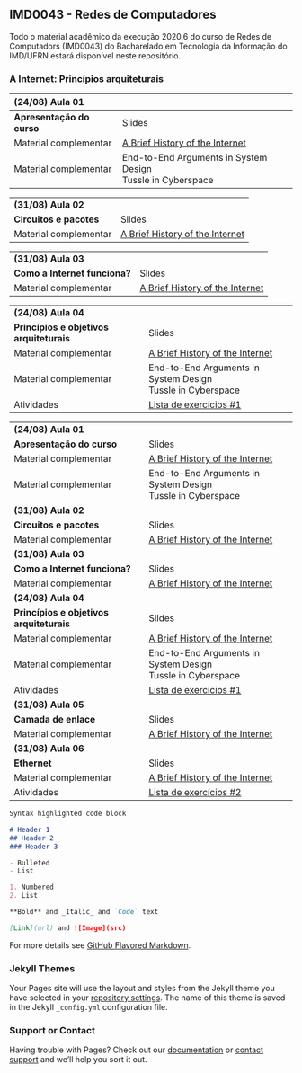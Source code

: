 ## IMD0043 - Redes de Computadores

Todo o material acadêmico da execução 2020.6 do curso de Redes de Computadors (IMD0043) do Bacharelado em Tecnologia da Informação do IMD/UFRN estará disponível neste repositório.

### A Internet: Princípios arquiteturais

| (24/08) Aula 01     |               |
| :--- | :--- |
| **Apresentação do curso**  | Slides  |
| Material complementar  | [A Brief History of the Internet](https://www.internetsociety.org/internet/history-internet/brief-history-internet/)  |
| Material complementar  | End-to-End Arguments in System Design <br/> Tussle in Cyberspace |

|         |               |
| :--- | :--- |
| **(31/08) Aula 02**   |       |
| **Circuitos e pacotes**  | Slides  |
| Material complementar  | [A Brief History of the Internet](https://www.internetsociety.org/internet/history-internet/brief-history-internet/)  |

|         |               |
| :--- | :--- |
| **(31/08) Aula 03**   |       |
| **Como a Internet funciona?**  | Slides  |
| Material complementar  | [A Brief History of the Internet](https://www.internetsociety.org/internet/history-internet/brief-history-internet/)  |

|         |               |
| :--- | :--- |
| **(24/08) Aula 04**   |       |
| **Princípios e objetivos arquiteturais**  | Slides  |
| Material complementar  | [A Brief History of the Internet](https://www.internetsociety.org/internet/history-internet/brief-history-internet/)  |
| Material complementar  | End-to-End Arguments in System Design <br/> Tussle in Cyberspace |
| Atividades  | [Lista de exercícios #1](https://www.internetsociety.org/internet/history-internet/brief-history-internet/)  |


|         |               |
| :--- | :--- |
| **(24/08) Aula 01**   |       |
| **Apresentação do curso**  | Slides  |
| Material complementar  | [A Brief History of the Internet](https://www.internetsociety.org/internet/history-internet/brief-history-internet/)  |
| Material complementar  | End-to-End Arguments in System Design <br/> Tussle in Cyberspace |
| **(31/08) Aula 02**   |       |
| **Circuitos e pacotes**  | Slides  |
| Material complementar  | [A Brief History of the Internet](https://www.internetsociety.org/internet/history-internet/brief-history-internet/)  |
| **(31/08) Aula 03**   |       |
| **Como a Internet funciona?**  | Slides  |
| Material complementar  | [A Brief History of the Internet](https://www.internetsociety.org/internet/history-internet/brief-history-internet/)  |
| **(24/08) Aula 04**   |       |
| **Princípios e objetivos arquiteturais**  | Slides  |
| Material complementar  | [A Brief History of the Internet](https://www.internetsociety.org/internet/history-internet/brief-history-internet/)  |
| Material complementar  | End-to-End Arguments in System Design <br/> Tussle in Cyberspace |
| Atividades  | [Lista de exercícios #1](https://www.internetsociety.org/internet/history-internet/brief-history-internet/)  |
| **(31/08) Aula 05**   |       |
| **Camada de enlace**  | Slides  |
| Material complementar  | [A Brief History of the Internet](https://www.internetsociety.org/internet/history-internet/brief-history-internet/)  |
| **(31/08) Aula 06**   |       |
| **Ethernet**  | Slides  |
| Material complementar  | [A Brief History of the Internet](https://www.internetsociety.org/internet/history-internet/brief-history-internet/)  |
| Atividades  | [Lista de exercícios #2](https://www.internetsociety.org/internet/history-internet/brief-history-internet/)  |



```markdown
Syntax highlighted code block

# Header 1
## Header 2
### Header 3

- Bulleted
- List

1. Numbered
2. List

**Bold** and _Italic_ and `Code` text

[Link](url) and ![Image](src)
```

For more details see [GitHub Flavored Markdown](https://guides.github.com/features/mastering-markdown/).

### Jekyll Themes

Your Pages site will use the layout and styles from the Jekyll theme you have selected in your [repository settings](https://github.com/danilocurvelo/imd0043/settings). The name of this theme is saved in the Jekyll `_config.yml` configuration file.

### Support or Contact

Having trouble with Pages? Check out our [documentation](https://help.github.com/categories/github-pages-basics/) or [contact support](https://github.com/contact) and we’ll help you sort it out.
